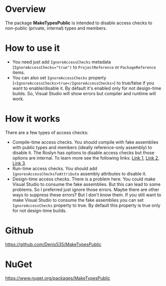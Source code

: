 ﻿# Overview
The package **MakeTypesPublic** is intended to disable access checks to non-public (private, internal) types and members.

# How to use it
- You need just add `IgnoreAccessChecks` metadata (`IgnoreAccessChecks="true")` to `ProjectReference` or `PackageReference` items.
- You can also set `IgnoreAccessChecks` property (`<IgnoreAccessChecks>true</IgnoreAccessChecks>`) to true/false if you want to enable/disable it.
By default it's enabled only for not design-time builds. So, Visual Studio will show errors but compiler and runtime will work.

# How it works
There are a few types of access checks:
- Compile-time access checks. You should compile with fake assemblies with public types and members (ideally reference-only assembly) to disable it.
The Roslyn has options to disable access checks but those options are internal.
To learn more see the following links:
[Link 1](https://www.strathweb.com/2018/10/no-internalvisibleto-no-problem-bypassing-c-visibility-rules-with-roslyn/), 
[Link 2](https://github.com/dotnet/roslyn/pull/20870), 
[Link 3](https://github.com/dotnet/roslyn/issues/47276).
- Run-time access checks. You should add `IgnoresAccessChecksToAttribute` assembly attributes to disable it.
- Design-time access checks. There is a problem here. 
You could make Visual Studio to consume the fake assemblies. But this can lead to some problems. So I preferred just ignore those errors. 
Maybe there are other ways to suppress these errors? But I don't know them.
If you still want to make Visual Studio to consume the fake assemblies you can set `IgnoreAccessChecks` property to true. By default this property is true only for not design-time builds.

# Github
https://github.com/Denis535/MakeTypesPublic

# NuGet
https://www.nuget.org/packages/MakeTypesPublic